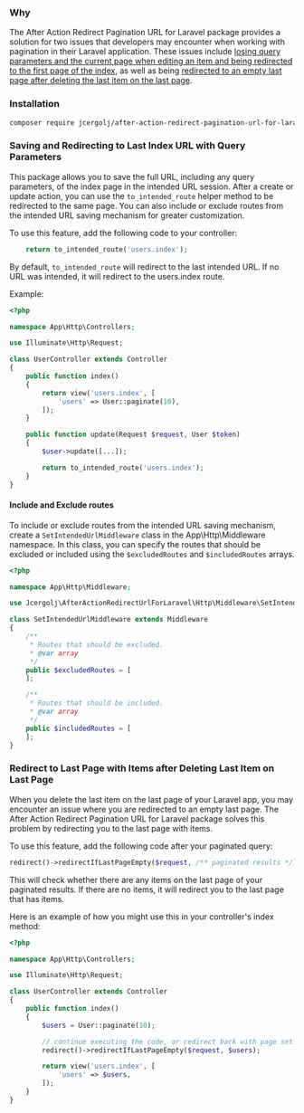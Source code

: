 ### Why
The After Action Redirect Pagination URL for Laravel package provides a solution for two issues that developers may encounter when working with pagination in their Laravel application. These issues include [losing query parameters and the current page when editing an item and being redirected to the first page of the index](#saving-and-redirecting-to-last-index-url-with-query-parameters), as well as being [redirected to an empty last page after deleting the last item on the last page](#redirect-to-last-page-with-items-after-deleting-last-item-on-last-page).

### Installation
```bash
composer require jcergolj/after-action-redirect-pagination-url-for-laravel
```

### Saving and Redirecting to Last Index URL with Query Parameters
This package allows you to save the full URL, including any query parameters, of the index page in the intended URL session. After a create or update action, you can use the `to_intended_route` helper method to be redirected to the same page. You can also include or exclude routes from the intended URL saving mechanism for greater customization.

To use this feature, add the following code to your controller:
```php
    return to_intended_route('users.index');
```
By default, `to_intended_route` will redirect to the last intended URL. If no URL was intended, it will redirect to the users.index route.

Example:
```php
<?php

namespace App\Http\Controllers;

use Illuminate\Http\Request;

class UserController extends Controller
{
    public function index()
    {
        return view('users.index', [
            'users' => User::paginate(10),
        ]);
    }

    public function update(Request $request, User $token)
    {
        $user->update([...]);

        return to_intended_route('users.index');
    }
}
```

#### Include and Exclude routes
To include or exclude routes from the intended URL saving mechanism, create a `SetIntendedUrlMiddleware` class in the App\Http\Middleware namespace. In this class, you can specify the routes that should be excluded or included using the `$excludedRoutes` and `$includedRoutes` arrays.
```php
<?php

namespace App\Http\Middleware;

use Jcergolj\AfterActionRedirectUrlForLaravel\Http\Middleware\SetIntendedUrlMiddleware as Middleware;

class SetIntendedUrlMiddleware extends Middleware
{
    /**
     * Routes that should be excluded.
     * @var array
     */
    public $excludedRoutes = [
    ];

    /**
     * Routes that should be included.
     * @var array
     */
    public $includedRoutes = [
    ];
}
```

### Redirect to Last Page with Items after Deleting Last Item on Last Page
When you delete the last item on the last page of your Laravel app, you may encounter an issue where you are redirected to an empty last page. The After Action Redirect Pagination URL for Laravel package solves this problem by redirecting you to the last page with items.

To use this feature, add the following code after your paginated query:

```php
redirect()->redirectIfLastPageEmpty($request, /** paginated results */);
```

This will check whether there are any items on the last page of your paginated results. If there are no items, it will redirect you to the last page that has items.

Here is an example of how you might use this in your controller's index method:
```php
<?php

namespace App\Http\Controllers;

use Illuminate\Http\Request;

class UserController extends Controller
{
    public function index()
    {
        $users = User::paginate(10);

        // continue executing the code, or redirect back with page set to paginator last page
        redirect()->redirectIfLastPageEmpty($request, $users);

        return view('users.index', [
            'users' => $users,
        ]);
    }
}
```
